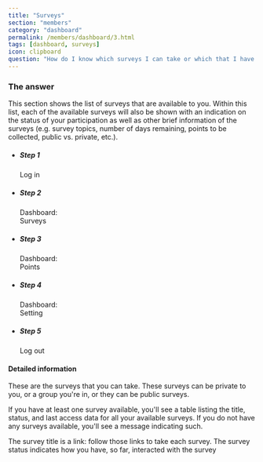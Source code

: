 ```yaml
---
title: "Surveys"
section: "members"
category: "dashboard"
permalink: /members/dashboard/3.html
tags: [dashboard, surveys]
icon: clipboard
question: "How do I know which surveys I can take or which that I have already taken?"
---
```


### <i class="pe-anchor pe-fw"></i> The answer

This section shows the list of surveys that are available to you. Within this list, each of the available surveys will also be shown with an indication on the status of your participation as well as other brief information of the surveys (e.g. survey topics, number of days remaining, points to be collected, public vs. private, etc.).

<ul class="progress-tracker progress-tracker--text progress-tracker--center">
  <li class="progress-step is-completed">
    <span class="progress-marker"></span>
    <span class="progress-text">
      <h5 class="progress-title">Step 1</h5>
      Log in
    </span>
  </li>
  <li class="progress-step is-active">
    <span class="progress-marker"></span>
    <span class="progress-text">
      <h5 class="progress-title">Step 2</h5>
      Dashboard:<br>Surveys
    </span>
  </li>
  <li class="progress-step">
    <span class="progress-marker"></span>
    <span class="progress-text">
      <h5 class="progress-title">Step 3</h5>
      Dashboard:<br>Points
    </span>
  </li>
  <li class="progress-step">
    <span class="progress-marker"></span>
    <span class="progress-text">
      <h5 class="progress-title">Step 4</h5>
      Dashboard:<br>Setting
    </span>
  </li>
  <li class="progress-step">
    <span class="progress-marker"></span>
    <span class="progress-text">
      <h5 class="progress-title">Step 5</h5>
      Log out
    </span>
  </li>
</ul>

#### Detailed information

These are the surveys that you can take. These surveys can be private to you, or a group you're in, or they can be public surveys.

If you have at least one survey available, you'll see a table listing the title, status, and last access data for all your available surveys. If you do not have any surveys available, you'll see a message indicating such.

The survey title is a link: follow those links to take each survey. The survey status indicates how you have, so far, interacted with the survey
